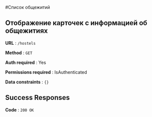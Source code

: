 #Список общежитий

## Отображение карточек с информацией об общежитиях

**URL** : `/hostels`

**Method** : `GET`

**Auth required** : Yes

**Permissions required** : IsAuthenticated

**Data constraints** : `{}`

## Success Responses

**Code** : `200 OK`

